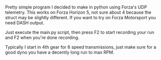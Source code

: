 Pretty simple program I decided to make in python using Forza's UDP telemetry.
This works on Forza Horizon 5, not sure about 4 because the struct may be slightly different.
If you want to try on Forza Motorsport you need DASH output.

Just execute the main.py script, then press F2 to start recording your run and F2 when you're done recording.

Typically I start in 4th gear for 6 speed transmissions, just make sure for a good dyno you have a decently long run to max RPM.
